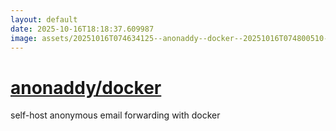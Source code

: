 ```yaml
---
layout: default
date: 2025-10-16T18:18:37.609987
image: assets/20251016T074634125--anonaddy--docker--20251016T074800510--cropped.png
---
```


# [anonaddy/docker](https://github.com/anonaddy/docker)

self-host anonymous email forwarding with docker
